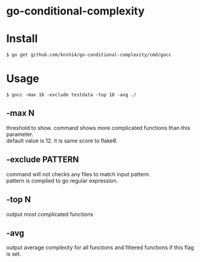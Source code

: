 # go-conditional-complexity

# Install

```
$ go get github.com/knsh14/go-conditional-complexity/cmd/gocc
```

# Usage

```
$ gocc -max 16 -exclude testdata -top 10 -avg ./
```

## -max N
threshold to show. command shows more complicated functions than this parameter.   
default value is 12. it is same score to flake8.

## -exclude PATTERN
command will not checks any files to match input pattern.  
pattern is complied to go regular expression.

## -top N
output most complicated functions

## -avg
output average complexity for all functions and filtered functions if this flag is set.

